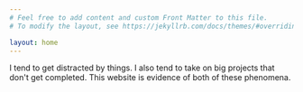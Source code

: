 ```yaml
---
# Feel free to add content and custom Front Matter to this file.
# To modify the layout, see https://jekyllrb.com/docs/themes/#overriding-theme-defaults

layout: home
---
```


I tend to get distracted by things. I also tend to take on big projects that
don't get completed. This website is evidence of both of these phenomena.
